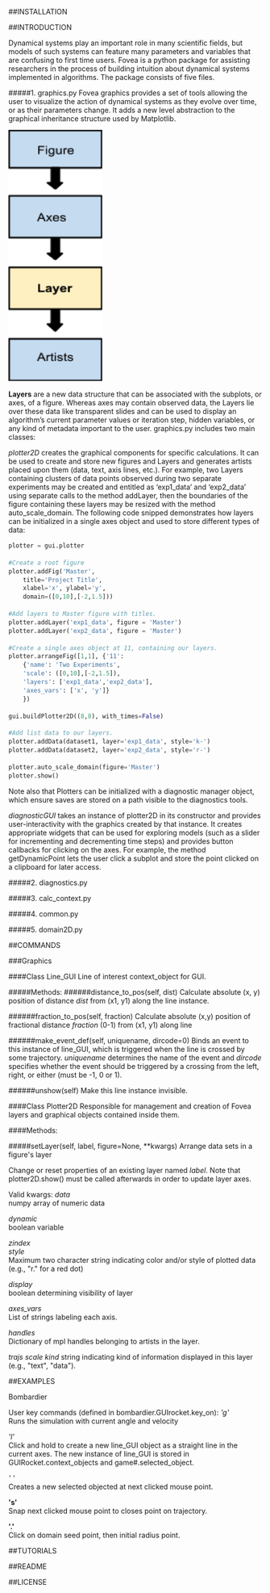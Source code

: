 ##INSTALLATION

##INTRODUCTION

Dynamical systems play an important role in many scientific fields, but models of such systems can feature many parameters and variables that are confusing to first time users. Fovea is a python package for assisting researchers in the process of building intuition about dynamical systems implemented in algorithms. The package consists of five files.

#####1. graphics.py
Fovea graphics provides a set of tools allowing the user to visualize the action of dynamical systems as they evolve over time, or as their parameters change. It adds a new level abstraction to the graphical inheritance structure used by Matplotlib.

![matplotlib graphical object hierarchy](https://raw.githubusercontent.com/akuefler/akuefler.github.io/master/images/mpl_hierarchy.png)

**Layers** are a new data structure that can be associated with the subplots, or axes, of a figure. Whereas axes may contain observed data, the Layers lie over these data like transparent slides and can be used to display an algorithm’s current parameter values or iteration step, hidden variables, or any kind of metadata important to the user. graphics.py includes two main classes:

_plotter2D_ creates the graphical components for specific calculations. It can be used to create and store new figures and Layers and generates artists placed upon them (data, text, axis lines, etc.). For example, two Layers containing clusters of data points observed during two separate experiments may be created and entitled as ‘exp1_data’ and ‘exp2_data’ using separate calls to the method addLayer, then the boundaries of the figure containing these layers may be resized with the method auto_scale_domain. The following code snipped demonstrates how layers can be initialized in a single axes object and used to store different types of data:

```python
plotter = gui.plotter

#Create a root figure
plotter.addFig('Master',
    title='Project Title',
    xlabel='x', ylabel='y',
    domain=([0,10],[-2,1.5]))

#Add layers to Master figure with titles.
plotter.addLayer('exp1_data', figure = 'Master')
plotter.addLayer('exp2_data', figure = 'Master')

#Create a single axes object at 11, containing our layers.
plotter.arrangeFig([1,1], {'11':
    {'name': 'Two Experiments',
    'scale': ([0,10],[-2,1.5]),
    'layers': ['exp1_data','exp2_data'],
    'axes_vars': ['x', 'y']}
    })

gui.buildPlotter2D((8,8), with_times=False)

#Add list data to our layers.
plotter.addData(dataset1, layer='exp1_data', style='k-')
plotter.addData(dataset2, layer='exp2_data', style='r-')

plotter.auto_scale_domain(figure='Master')
plotter.show()

```

Note also that Plotters can be initialized with a diagnostic manager object, which ensure saves are stored on a path visible to the diagnostics tools.

_diagnosticGUI_ takes an instance of plotter2D in its constructor and provides user-interactivity with the graphics created by that instance. It creates appropriate widgets that can be used for exploring models (such as a slider for incrementing and decrementing time steps) and provides button callbacks for clicking on the axes. For example, the method getDynamicPoint lets the user click a subplot and store the point clicked on a clipboard for later access.

#####2. diagnostics.py

#####3. calc_context.py

#####4. common.py

#####5. domain2D.py

##COMMANDS

###Graphics

####Class Line_GUI
Line of interest context_object for GUI.

#####Methods:
######distance_to_pos(self, dist)
Calculate absolute (x, y) position of distance _dist_ from (x1, y1) along the line instance.

######fraction_to_pos(self, fraction)
Calculate absolute (x,y) position of fractional distance _fraction_ (0-1) from (x1, y1) along line

######make_event_def(self, uniquename, dircode=0)
Binds an event to this instance of line_GUI, which is triggered when the line is crossed by some trajectory. _uniquename_ determines the name of the event and _dircode_ specifies whether the event should be triggered by a crossing from the left, right, or either (must be -1, 0 or 1).

######unshow(self)
Make this line instance invisible.


####Class Plotter2D
Responsible for management and creation of Fovea layers and graphical objects contained inside them.

####Methods:

#####setLayer(self, label, figure=None, **kwargs)
Arrange data sets in a figure's layer

Change or reset properties of an existing layer named _label_. Note that plotter2D.show() must be called afterwards in order to update layer axes.

Valid kwargs:
_data_  
numpy array of numeric data

_dynamic_  
boolean variable

_zindex_  
_style_  
Maximum two character string indicating color and/or style of plotted data (e.g., "r." for a red dot) 

_display_  
boolean determining visibility of layer

_axes\_vars_  
List of strings labeling each axis.

_handles_  
Dictionary of mpl handles belonging to artists in the layer.

_trajs_
_scale_
_kind_
string indicating kind of information displayed in this layer (e.g., "text", "data").

##EXAMPLES

Bombardier

User key commands (defined in bombardier.GUIrocket.key_on):
_'g'_  
Runs the simulation with current angle and velocity

_'l'_  
Click and hold to create a new line_GUI object as a straight line in the current axes. The new instance of line_GUI is stored in GUIRocket.context_objects and game#.selected_object.

_' '_  
Creates a new selected objected at next clicked mouse point.

__'s'__  
Snap next clicked mouse point to closes point on trajectory.

__'.'__  
Click on domain seed point, then initial radius point.

##TUTORIALS

##README

##LICENSE


